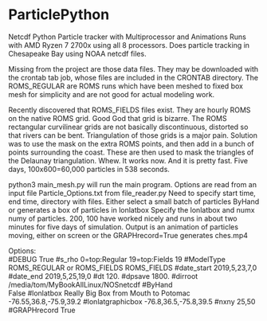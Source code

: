 # ParticlePython
Netcdf Python Particle tracker with Multiprocessor and Animations
Runs with AMD Ryzen 7 2700x using all 8 processors.
Does particle tracking in Chesapeake Bay using NOAA netcdf files. 

Missing from the project are those data files. They may be downloaded with the 
crontab tab job, whose files are included in the CRONTAB directory.
The ROMS_REGULAR are ROMS runs which have been meshed to fixed box mesh for 
simplicity and are not good for actual modeling work. 

Recently discovered that ROMS_FIELDS files exist. They are hourly ROMS on the
native ROMS grid.  Good God that grid is bizarre. The ROMS rectangular curvilinear
grids are not basically discontinuous, distorted so that rivers can be bent. 
Triangulation of those grids is a major pain. Solution was to use the mask on the
extra ROMS points, and then add in a bunch of points surrounding the coast. These
are then used to mask the triangles of the Delaunay triangulation. 
Whew. It works now. And it is pretty fast. Five days, 100x600=60,000 particles in 538 seconds.

python3 main_mesh.py   will run the main program. 
Options are read from an input file Particle_Options.txt from file_reader.py
Need to specify start time, end time, directory with files. 
Either select a small batch of particles ByHand or generates a box of particles in lonlatbox
Specify the lonlatbox and numx numy of particles. 
200, 100 have worked nicely and runs in about two minutes for five days of simulation.
Output is an animation of particles moving, either on screen or the GRAPHrecord=True generates ches.mp4

Options:  
#DEBUG 
True
#s_rho 0=top:Regular  19=top:Fields
19
#ModelType  ROMS_REGULAR or ROMS_FIELDS
ROMS_FIELDS
#date_start
2019,5,23,7,0
#date_end
2019,5,25,19,0
#dt
120.
#dpsave
1800.
#dirroot
/media/tom/MyBookAllLinux/NOSnetcdf
#ByHand   
False
#lonlatbox Really Big Box from Mouth to Potomac
-76.55,36.8,-75.9,39.2
#lonlatgraphicbox
-76.8,36.5,-75.8,39.5
#nxny
25,50
#GRAPHrecord
True

